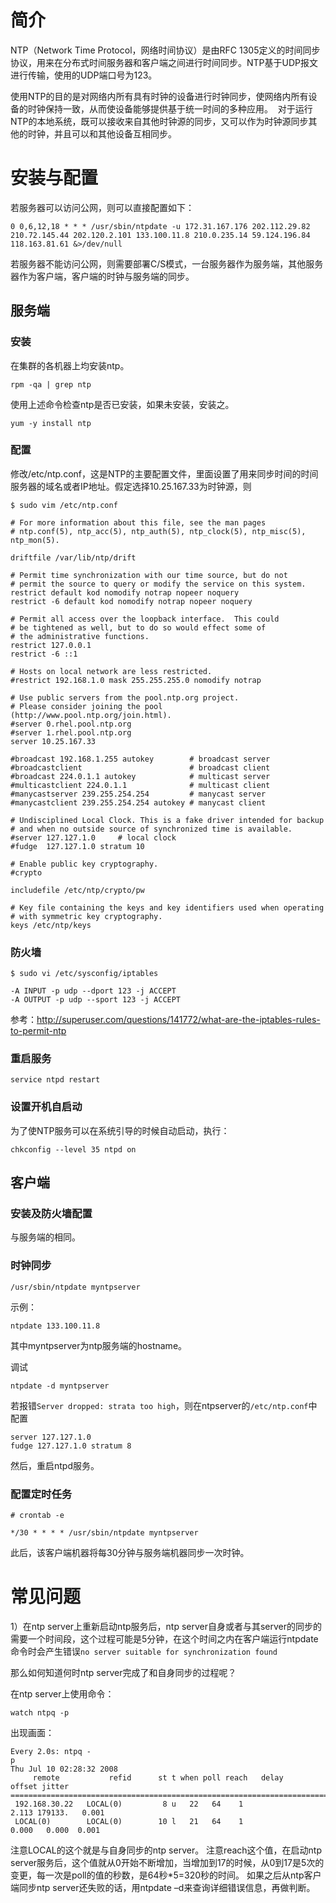 # 简介
NTP（Network Time Protocol，网络时间协议）是由RFC 1305定义的时间同步协议，用来在分布式时间服务器和客户端之间进行时间同步。NTP基于UDP报文进行传输，使用的UDP端口号为123。 

使用NTP的目的是对网络内所有具有时钟的设备进行时钟同步，使网络内所有设备的时钟保持一致，从而使设备能够提供基于统一时间的多种应用。 
对于运行NTP的本地系统，既可以接收来自其他时钟源的同步，又可以作为时钟源同步其他的时钟，并且可以和其他设备互相同步。

# 安装与配置
若服务器可以访问公网，则可以直接配置如下：

```shell
0 0,6,12,18 * * * /usr/sbin/ntpdate -u 172.31.167.176 202.112.29.82 210.72.145.44 202.120.2.101 133.100.11.8 210.0.235.14 59.124.196.84 118.163.81.61 &>/dev/null
```

若服务器不能访问公网，则需要部署C/S模式，一台服务器作为服务端，其他服务器作为客户端，客户端的时钟与服务端的同步。

## 服务端
### 安装
在集群的各机器上均安装ntp。

```shell
rpm -qa | grep ntp
```
使用上述命令检查ntp是否已安装，如果未安装，安装之。

```shell
yum -y install ntp
```

### 配置
修改/etc/ntp.conf，这是NTP的主要配置文件，里面设置了用来同步时间的时间服务器的域名或者IP地址。假定选择10.25.167.33为时钟源，则

```shell
$ sudo vim /etc/ntp.conf

# For more information about this file, see the man pages
# ntp.conf(5), ntp_acc(5), ntp_auth(5), ntp_clock(5), ntp_misc(5), ntp_mon(5).

driftfile /var/lib/ntp/drift

# Permit time synchronization with our time source, but do not
# permit the source to query or modify the service on this system.
restrict default kod nomodify notrap nopeer noquery
restrict -6 default kod nomodify notrap nopeer noquery

# Permit all access over the loopback interface.  This could
# be tightened as well, but to do so would effect some of
# the administrative functions.
restrict 127.0.0.1
restrict -6 ::1

# Hosts on local network are less restricted.
#restrict 192.168.1.0 mask 255.255.255.0 nomodify notrap

# Use public servers from the pool.ntp.org project.
# Please consider joining the pool (http://www.pool.ntp.org/join.html).
#server 0.rhel.pool.ntp.org
#server 1.rhel.pool.ntp.org
server 10.25.167.33

#broadcast 192.168.1.255 autokey        # broadcast server
#broadcastclient                        # broadcast client
#broadcast 224.0.1.1 autokey            # multicast server
#multicastclient 224.0.1.1              # multicast client
#manycastserver 239.255.254.254         # manycast server
#manycastclient 239.255.254.254 autokey # manycast client

# Undisciplined Local Clock. This is a fake driver intended for backup
# and when no outside source of synchronized time is available.
#server 127.127.1.0     # local clock
#fudge  127.127.1.0 stratum 10

# Enable public key cryptography.
#crypto

includefile /etc/ntp/crypto/pw

# Key file containing the keys and key identifiers used when operating
# with symmetric key cryptography.
keys /etc/ntp/keys
```

### 防火墙

```shell
$ sudo vi /etc/sysconfig/iptables

-A INPUT -p udp --dport 123 -j ACCEPT
-A OUTPUT -p udp --sport 123 -j ACCEPT
```

参考：http://superuser.com/questions/141772/what-are-the-iptables-rules-to-permit-ntp

### 重启服务
```
service ntpd restart
```

### 设置开机自启动
为了使NTP服务可以在系统引导的时候自动启动，执行：

```shell
chkconfig --level 35 ntpd on
```

## 客户端
### 安装及防火墙配置
与服务端的相同。

### 时钟同步

```shell
/usr/sbin/ntpdate myntpserver
```

示例：

```shell
ntpdate 133.100.11.8
```

其中myntpserver为ntp服务端的hostname。

调试
```shell
ntpdate -d myntpserver
```

若报错`Server dropped: strata too high`，则在ntpserver的`/etc/ntp.conf`中配置

```shell
server 127.127.1.0
fudge 127.127.1.0 stratum 8
```

然后，重启ntpd服务。

### 配置定时任务
```
# crontab -e

*/30 * * * * /usr/sbin/ntpdate myntpserver
```

此后，该客户端机器将每30分钟与服务端机器同步一次时钟。

# 常见问题

1）在ntp server上重新启动ntp服务后，ntp server自身或者与其server的同步的需要一个时间段，这个过程可能是5分钟，在这个时间之内在客户端运行ntpdate命令时会产生错误`no server suitable for synchronization found`

那么如何知道何时ntp server完成了和自身同步的过程呢？

在ntp server上使用命令：

```shell
watch ntpq -p
```

出现画面：
```
Every 2.0s: ntpq -p                                                                                                             Thu Jul 10 02:28:32 2008
     remote           refid      st t when poll reach   delay   offset jitter
==============================================================================
 192.168.30.22   LOCAL(0)         8 u   22   64    1    2.113 179133.   0.001
 LOCAL(0)        LOCAL(0)        10 l   21   64    1    0.000   0.000  0.001
```
注意LOCAL的这个就是与自身同步的ntp server。
注意reach这个值，在启动ntp server服务后，这个值就从0开始不断增加，当增加到17的时候，从0到17是5次的变更，每一次是poll的值的秒数，是64秒*5=320秒的时间。
如果之后从ntp客户端同步ntp server还失败的话，用ntpdate –d来查询详细错误信息，再做判断。

